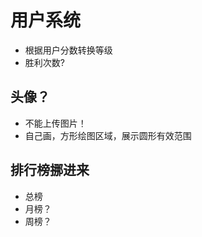 

# 用户系统

 - 根据用户分数转换等级
 - 胜利次数?

## 头像？
 - 不能上传图片！
 - 自己画，方形绘图区域，展示圆形有效范围


## 排行榜挪进来
 - 总榜
 - 月榜？
 - 周榜？